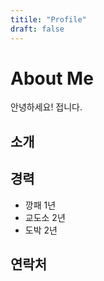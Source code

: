```yaml
---
titile: "Profile"
draft: false
---
```


# About Me
안녕하세요! 접니다.

## 소개

## 경력
- 깡패 1년
- 교도소 2년
- 도박 2년

## 연락처
